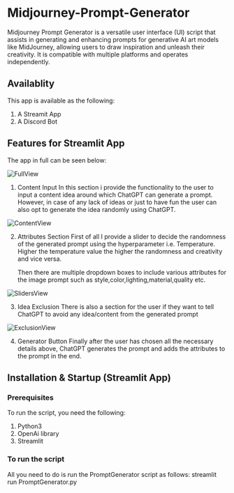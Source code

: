 # Midjourney-Prompt-Generator

Midjourney Prompt Generator is a versatile user interface (UI) script that assists in generating and enhancing prompts for generative AI art models like MidJourney, allowing users to draw inspiration and unleash their creativity. It is compatible with multiple platforms and operates independently.

## Availablity

This app is available as the following:

1. A Streamit App
2. A Discord Bot

## Features for Streamlit App
The app in full can be seen below:

![FullView](https://user-images.githubusercontent.com/121183743/230941046-1d7fe1f6-cec5-42fe-9c0f-aa7b7ece190c.png)

1.  Content Input
In this section i provide the functionality to the user to input a content idea around which ChatGPT can generate a prompt. However, in case of any lack of ideas or just to have fun the user can also opt to generate the idea randomly using ChatGPT.

![ContentView](https://user-images.githubusercontent.com/121183743/230941621-ce79985d-e6a2-42ad-b2b3-790d2ee38555.png)

2. Attributes Section
First of all I provide a slider to decide the randomness of the generated prompt using the hyperparameter i.e. Temperature. Higher the temperature value the higher the randomness and creativity and vice versa.

     Then there are multiple dropdown boxes to include various attributes for the image prompt such as style,color,lighting,material,quality etc.

![SlidersView](https://user-images.githubusercontent.com/121183743/230942218-3c75259b-c3c6-49ba-ae91-0fa3d56001be.png)

3. Idea Exclusion
There is also a section for the user if they want to tell ChatGPT to avoid any idea/content from the generated prompt

![ExclusionView](https://user-images.githubusercontent.com/121183743/230942354-7e251a03-063b-46cb-a1a7-9aaddf118e7a.png)

4. Generator Button
Finally after the user has chosen all the necessary details above, ChatGPT generates the prompt and adds the attributes to the prompt in the end.

## Installation & Startup (Streamlit App)
### Prerequisites
To run the script, you need the following:
1. Python3
2. OpenAi library
3. Streamlit

### To run the script
All you need to do is run the PromptGenerator script as follows:
streamlit run PromptGenerator.py

